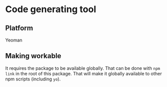 # Code generating tool

## Platform

Yeoman

## Making workable

It requires the package to be available globally. That can be done with `npm link` in the root of this package. That will make it globally available to other npm scripts (including `yo`).
